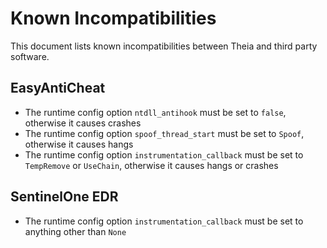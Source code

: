# Known Incompatibilities

This document lists known incompatibilities between Theia and third party software.

## EasyAntiCheat

- The runtime config option `ntdll_antihook` must be set to `false`, otherwise it causes crashes
- The runtime config option `spoof_thread_start` must be set to `Spoof`, otherwise it causes hangs
- The runtime config option `instrumentation_callback` must be set to `TempRemove` or `UseChain`, otherwise it causes hangs or crashes

## SentinelOne EDR

- The runtime config option `instrumentation_callback` must be set to anything other than `None`
